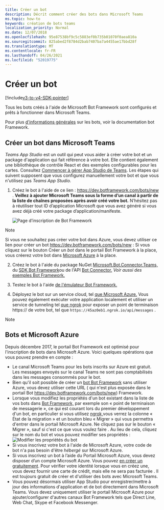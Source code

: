```yaml
---
title: Créer un bot
description: Décrit comment créer des bots dans Microsoft Teams
ms.topic: how-to
keywords: création de bots teams
localization_priority: Normal
ms.date: 12/07/2018
ms.openlocfilehash: 95e87538bf9c5c5883ef0b735b01070f0aea810a
ms.sourcegitcommit: 825abed2f8784d2bab7407ba7a4455ae17bbd28f
ms.translationtype: MT
ms.contentlocale: fr-FR
ms.lasthandoff: 04/26/2021
ms.locfileid: "52019775"
---
```

# <a name="create-a-bot"></a>Créer un bot

[!include[v3-to-v4-SDK-pointer](~/includes/v3-to-v4-pointer-bots.md)]

Tous les bots créés à l'aide de Microsoft Bot Framework sont configurés et prêts à fonctionner dans Microsoft Teams.

Pour plus [d'informations générales](/azure/bot-service/?view=azure-bot-service-3.0&preserve-view=true) sur les bots, voir la documentation bot Framework.

## <a name="create-a-bot-for-microsoft-teams"></a>Créer un bot dans Microsoft Teams

*Teams App Studio* est un outil qui peut vous aider à créer votre bot et un package d'application qui fait référence à votre bot. Elle contient également une bibliothèque de contrôle React et des exemples configurables pour les cartes. Consultez [Commencer à gérer App Studio de Teams](~/concepts/build-and-test/app-studio-overview.md). Les étapes qui suivent supposent que vous configurez manuellement votre bot et que vous n'utilisez pas *Teams App Studio.*

1. Créez le bot à l'aide de ce lien : https://dev.botframework.com/bots/new . **Veillez à ajouter Microsoft Teams sous la forme d’un canal à partir de la liste de chaînes proposées après avoir créé votre bot.** N’hésitez pas à réutiliser tout ID d’application Microsoft que vous avez généré si vous avez déjà créé votre package d’application/manifeste.

   ![Page d’inscription de Bot Framework](~/assets/images/bots/bfregister.png)

> [!NOTE]
> Si vous ne souhaitez pas créer  votre bot dans Azure, vous devez utiliser ce lien pour créer un bot https://dev.botframework.com/bots/new : Si vous cliquez sur le bouton Créer un *bot* dans le portail Bot Framework à la place, vous créerez votre bot dans [Microsoft Azure](#bots-and-microsoft-azure) à la place.

2. Créez le bot à l'aide du package NuGet [Microsoft.Bot.Connector.Teams,](https://www.nuget.org/packages/Microsoft.Bot.Connector.Teams) du [SDK Bot Framework](https://github.com/microsoft/botframework-sdk)ou de l'API [Bot Connector.](https://docs.microsoft.com/bot-framework/rest-api/bot-framework-rest-connector-api-reference) *Voir aussi des* [exemples Bot Framework.](https://github.com/Microsoft/BotBuilder-Samples/blob/master/README.md)

3. Testez le bot à l'aide [de l'émulateur Bot Framework.](https://docs.microsoft.com/bot-framework/debug-bots-emulator)

4. Déployez le bot sur un service cloud, tel [que Microsoft Azure.](https://azure.microsoft.com/) Vous pouvez également exécuter votre application localement et utiliser un service de tunneling tel [que ngrok](https://ngrok.com) pour exposer un point de terminaison https:// de votre bot, tel que `https://45az0eb1.ngrok.io/api/messages` .

> [!NOTE]
> ## <a name="bots-and-microsoft-azure"></a>Bots et Microsoft Azure
> Depuis décembre 2017, le portail Bot Framework est optimisé pour l'inscription de bots dans Microsoft Azure. Voici quelques opérations que vous pouvez prendre en compte :
>
> * Le canal Microsoft Teams pour les bots inscrits sur Azure est gratuit. Les messages envoyés sur le canal Teams ne sont pas comptabilisés dans les messages consommés pour le bot.
> * Bien qu'il soit possible de créer un [bot Bot Framework](https://dev.botframework.com/bots/new) sans utiliser Azure, vous devez utiliser cette URL ( qui n'est plus exposée dans le portail Bot https://dev.botframework.com/bots/new) Framework.
> * Lorsque vous modifiez les propriétés d'un bot existant dans la liste de vos bots dans [Bot Framework,](https://dev.botframework.com/bots) par exemple son « point de terminaison de messagerie », ce qui est courant lors du premier développement d'un bot, en particulier si vous utilisez [ngrok,](https://ngrok.com)vous verrez la colonne « État de la migration » et un bouton bleu « Migrer » qui vous permettra d'entrer dans le portail Microsoft Azure. Ne cliquez pas sur le bouton « Migrer », sauf si c'est ce que vous voulez faire . Au lieu de cela, cliquez sur le nom du bot et vous pouvez modifier ses propriétés :</br>
   ![Modifier les propriétés du bot](~/assets/images/bots/bf-migrate-bot-to-azure.png)
> * Si vous inscrivez votre bot à l'aide de Microsoft Azure, votre code de bot n'a pas besoin d'être *hébergé* sur Microsoft Azure.
> * Si vous inscrivez un bot à l’aide du Portail Microsoft Azure, vous devez disposer d’un compte Microsoft Azure. Vous pouvez [en créer un gratuitement](https://azure.microsoft.com/free/). Pour vérifier votre identité lorsque vous en créez une, vous devez fournir une carte de crédit, mais elle ne sera pas facturée . Il est toujours gratuit de créer et d'utiliser des bots avec Microsoft Teams.
> * Vous pouvez désormais utiliser App Studio pour enregistrer/mettre à jour des informations d'application et de bot directement dans Microsoft Teams. Vous devez uniquement utiliser le portail Microsoft Azure pour ajouter/configurer d'autres canaux Bot Framework tels que Direct Line, Web Chat, Skype et Facebook Messenger.
